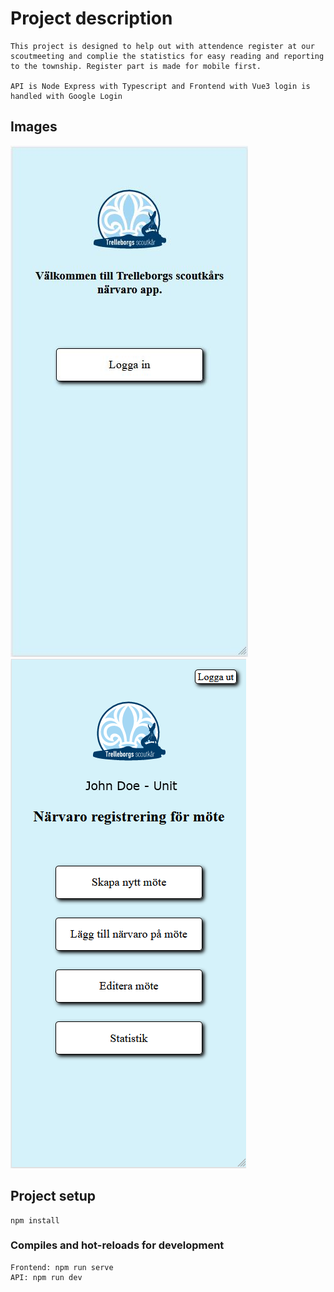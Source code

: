# Project description
```
This project is designed to help out with attendence register at our scoutmeeting and complie the statistics for easy reading and reporting to the township. Register part is made for mobile first.

API is Node Express with Typescript and Frontend with Vue3 login is handled with Google Login
```

## Images

![alt text](Docs/login.jpg)
![alt text](Docs/user-page.png)

## Project setup

```
npm install
```

### Compiles and hot-reloads for development

```
Frontend: npm run serve
API: npm run dev
```
